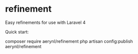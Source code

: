 # refinement
Easy refinements for use with Laravel 4

Quick start:

composer require aerynl/refinement
php artisan config:publish aerynl/refinement
